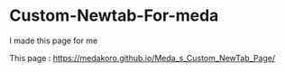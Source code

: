 # Custom-Newtab-For-meda
I made this page for me

This page :
https://medakoro.github.io/Meda_s_Custom_NewTab_Page/
